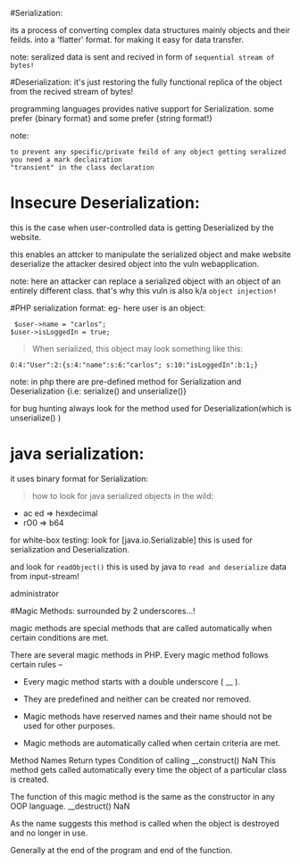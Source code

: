 #Serialization:

its a process of converting complex data structures mainly objects and their feilds.
into a 'flatter' format. for making it easy for data transfer.

note: seralized data is sent and recived in form of `sequential stream of bytes!`

#Deserialization:
it's just restoring the fully functional replica of the object from the recived stream of bytes!

programming languages provides native support for Serialization. some prefer {binary format} and some prefer {string format!}


note:
```
to prevent any specific/private feild of any object getting seralized you need a mark declairation
"transient" in the class declaration
```

# Insecure Deserialization:
this is the case when user-controlled data is getting Deserialized by the website.

this enables an attcker to manipulate the serialized object and make website deserialize the attacker
desired object into the vuln webapplication.

note: here an attacker can replace a serialized object with an object of an entirely different class.
that's why this vuln is also k/a `object injection!`


#PHP serialization format:
eg- here user is an object:
```
 $user->name = "carlos";
$user->isLoggedIn = true;
```
> When serialized, this object may look something like this:

`O:4:"User":2:{s:4:"name":s:6:"carlos"; s:10:"isLoggedIn":b:1;}`

note: in php there are pre-defined method for Serialization and Deserialization {i.e: serialize() and unserialize()}

for bug hunting always look for the method used for Deserialization(which is unserialize() )

# java serialization:
it uses binary format for Serialization:

> how to look for java serialized objects in the wild:
- ac ed => hexdecimal
- rO0 => b64

for white-box testing: look for [java.io.Serializable] this is used for serialization and Deserialization.

and look for `readObject()` this is used by java to `read and deserialize` data from input-stream!

administrator


#Magic Methods: surrounded by 2 underscores...!

magic methods are special methods that are called automatically when certain conditions are met.

There are several magic methods in  PHP. Every magic method follows certain rules –

-   Every magic method starts with a double underscore (  __ ).

-   They are predefined and neither can be created nor removed.

-   Magic methods have reserved names and their name should not be used for other purposes.

-   Magic methods are automatically called when certain criteria are met.


Method Names	Return types	Condition of calling
__construct()	NaN             This method gets called automatically every time the object
                                of a particular class is created.

The function of this magic method is the same as the constructor in any OOP language.
__destruct()	NaN

As the name suggests this method is called when the object is destroyed and no longer in use.

Generally at the end of the program and end of the function.
